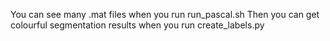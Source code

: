 You can see many .mat files when you run run_pascal.sh
Then you can get colourful segmentation results when you run create_labels.py
